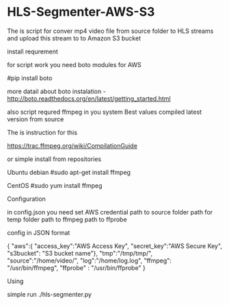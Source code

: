 HLS-Segmenter-AWS-S3
====================

The is script for conver mp4 video file from source folder  to HLS streams and upload this stream to  to Amazon S3 bucket


install requrement

for script work you need boto modules for AWS 

#pip install boto

more datail about boto instalation -
http://boto.readthedocs.org/en/latest/getting_started.html

also script requred ffmpeg in you system
Best values compiled latest version from source

The is instruction for this

https://trac.ffmpeg.org/wiki/CompilationGuide

or simple install from repositories

Ubuntu debian
#sudo apt-get install ffmpeg 

CentOS
#sudo yum install ffmpeg





Configuration

in config.json you need set AWS credential 
path to source folder 
path for temp folder
path to ffmpeg
path to ffprobe

config in JSON format

{
"aws":{
		"access_key":"AWS Access Key",
		"secret_key":"AWS Secure Key",
		"s3bucket": "S3 bucket name"},
"tmp":"/tmp/tmp/",
"source":"/home/video/",
"log":"/home/log.log",
"ffmpeg": "/usr/bin/ffmpeg",
"ffprobe" : "/usr/bin/ffprobe"
}


Using

simple run 
./hls-segmenter.py
